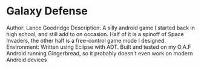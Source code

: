 Galaxy Defense
=================

Author: Lance Goodridge
Description: A silly android game I started back in high school, and still add to on occasion. Half of it is a spinoff of Space Invaders, the other half is a free-control game mode I designed.
Environment: Written using Eclipse with ADT. Built and tested on my O.A.F Android running Gingerbread, so it probably doesn't even work on modern Android devices
